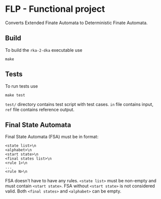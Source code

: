 # FLP - Functional project
Converts Extended Finate Automata to Deterministic Finate Automata.

## Build
To build the `rka-2-dka` executable use
```
make
```

## Tests
To run tests use
```
make test
```

`test/` directory contains test script with test cases.
`in` file contains input, `ref` file contains reference output.

## Final State Automata

Final State Automata (FSA) must be in format:
```
<state list>\n
<alphabet>\n
<start state>\n
<final states list>\n
<rule 1>\n
...
<rule N>\n
```

FSA doesn't have to have any rules.
`<state list>` must be non-empty and must contain `<start state>`.
FSA without `<start state>` is not considered valid.
Both `<final states>` and `<alphabet>` can be empty.

